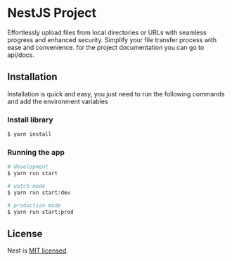 # NestJS Project

Effortlessly upload files from local directories or URLs with seamless progress and enhanced security. Simplify your file transfer process with ease and convenience. for the project documentation you can go to api/docs.

## Installation
Installation is quick and easy, you just need to run the following commands and add the environment variables
### Install library
```bash
$ yarn install
```

 ### Running the app
```bash
# development
$ yarn run start

# watch mode
$ yarn run start:dev

# production mode
$ yarn run start:prod
```

## License

Nest is [MIT licensed](LICENSE).

